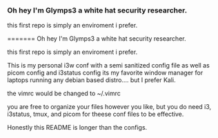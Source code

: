 

### Oh hey I'm Glymps3 a white hat security researcher.

this first repo is simply an enviroment i prefer.
 
=======
Oh hey I'm Glymps3 a white hat security researcher.

this first repo is simply an enviroment i prefer.




This is my personal i3w conf with a semi sanitized config file as well as 
picom config and i3status config its my favorite window manager for 
laptops running any debian based distro.... but I prefer Kali. 
 
the vimrc would be changed to ~/.vimrc

you are free to organize your files however you like,
but you do need i3, i3status, tmux, and picom for theese 
conf files to be effective.

 
Honestly this README is longer than the configs.

